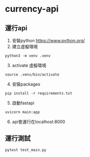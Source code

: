 # currency-api

## 運行api

1. 安裝python https://www.python.org/
2. 建立虛擬環境
```
python3 -m venv .venv
```
3. activate 虛擬環境
```
source .venv/bin/activate
```
4. 安裝packages
```
pip install -r requirements.txt
```

5. 啟動fastapi
```
uvicorn main:app
```

6. api會運行在localhost:8000

## 運行測試
```
pytest test_main.py
```
